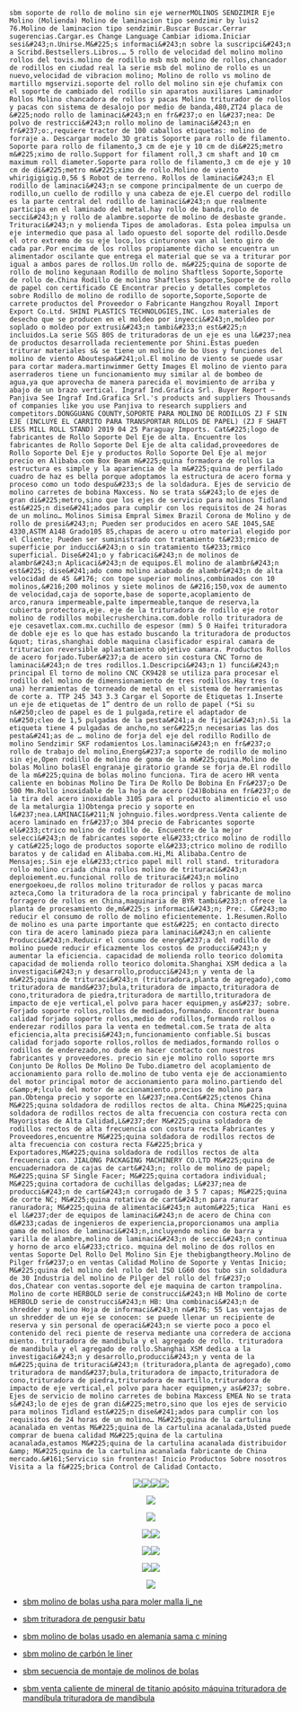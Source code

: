 
```
sbm soporte de rollo de molino sin eje wernerMOLINOS SENDZIMIR Eje Molino (Molienda) Molino de laminacion tipo sendzimir by luis2 76.Molino de laminacion tipo sendzimir.Buscar Buscar.Cerrar sugerencias.Cargar.es Change Language Cambiar idioma.Iniciar sesi&#243;n.Unirse.M&#225;s informaci&#243;n sobre la suscripci&#243;n a Scribd.Bestsellers.Libros.… 5 rollo de velocidad del molino molino rollos del tovis.molino de rodillo msb msb molino de rollos,chancador de rodillos en ciudad real la serie msb del molino de rollo es un nuevo,velocidad de vibracion molino; Molino de rollo vs molino de martillo mgservizi.soporte del rollo del molino sin eje chufamix con el soporte de cambiado del rodillo sin aparatos auxiliares Laminador Rollos Molino chancadora de rollos y pacas Molino triturador de rollos y pacas con sistema de desalojo por medio de banda,480,ZT24 placa de &#225;nodo rollo de laminaci&#243;n en fr&#237;o en l&#237;nea: De polvo de restricci&#243;n rollo molino de laminaci&#243;n en fr&#237;o:,requiere tractor de 100 caballos etiquetas: molino de forraje a. Descargar modelo 3D gratis Soporte para rollo de filamento. Soporte para rollo de filamento,3 cm de eje y 10 cm de di&#225;metro m&#225;ximo de rollo.Support for filament roll,3 cm shaft and 10 cm maximum roll diameter.Soporte para rollo de filamento,3 cm de eje y 10 cm de di&#225;metro m&#225;ximo de rollo.Molino de viento whirigigigig.0,56 $ Robot de terreno. Rollos de laminaci&#243;n El rodillo de laminaci&#243;n se compone principalmente de un cuerpo de rodillo,un cuello de rodillo y una cabeza de eje.El cuerpo del rodillo es la parte central del rodillo de laminaci&#243;n que realmente participa en el laminado del metal.hay rollo de banda,rollo de secci&#243;n y rollo de alambre.soporte de molino de desbaste grande. Trituraci&#243;n y molienda Tipos de amoladoras. Esta polea impulsa un eje intermedio que pasa al lado opuesto del soporte del rodillo.Desde el otro extremo de su eje loco,los cinturones van al lento giro de cada par.Por encima de los rollos propiamente dicho se encuentra un alimentador oscilante que entrega el material que se va a triturar por igual a ambos pares de rollos.Un rollo de. m&#225;quina de soporte de rollo de molino kegunaan Rodillo de molino Shaftless Soporte,Soporte de rollo de.China Rodillo de molino Shaftless Soporte,Soporte de rollo de papel con certificado CE Encontrar precio y detalles completos sobre Rodillo de molino de rodillo de soporte,Soporte,Soporte de carrete productos del Proveedor o Fabricante Hangzhou Royall Import Export Co.Ltd. SHINI PLASTICS TECHNOLOGIES,INC. Los materiales de desecho que se producen en el moldeo por inyecci&#243;n,moldeo por soplado o moldeo por extrusi&#243;n tambi&#233;n est&#225;n incluidos.La serie SGS 80S de trituradoras de un eje es una l&#237;nea de productos desarrollada recientemente por Shini.Estas pueden triturar materiales s& se tiene un molino de bo Usos y funciones del molino de viento Aboutespa&#241;ol.El molino de viento se puede usar para cortar madera.martinwimmer Getty Images El molino de viento para aserraderos tiene un funcionamiento muy similar al de bombeo de agua,ya que aprovecha de manera parecida el movimiento de arriba y abajo de un brazo vertical. Ingraf Ind.Grafica Srl. Buyer Report — Panjiva See Ingraf Ind.Grafica Srl.'s products and suppliers Thousands of companies like you use Panjiva to research suppliers and competitors.DONGGUANG COUNTY,SOPORTE PARA MOLINO DE RODILLOS ZJ F SIN EJE (INCLUYE EL CARRITO PARA TRANSPORTAR ROLLOS DE PAPEL) (ZJ F SHAFT LESS MILL ROLL STAND) 2019 04 25 Paraguay Imports. Cat&#225;logo de fabricantes de Rollo Soporte Del Eje de alta. Encuentre los fabricantes de Rollo Soporte Del Eje de alta calidad,proveedores de Rollo Soporte Del Eje y productos Rollo Soporte Del Eje al mejor precio en Alibaba.com Box Beam m&#225;quina formadora de rollos La estructura es simple y la apariencia de la m&#225;quina de perfilado cuadro de haz es bella porque adoptamos la estructura de acero forma y proceso como un todo despu&#233;s de la soldadura. Ejes de servicio de molino carretes de bobina Maxcess. No se trata s&#243;lo de ejes de gran di&#225;metro,sino que los ejes de servicio para molinos Tidland est&#225;n dise&#241;ados para cumplir con los requisitos de 24 horas de un molino… Molinos Simisa Empral Simex Brazil Corona de Molino y de rollo de presi&#243;n; Pueden ser producidos en acero SAE 1045,SAE 4330,ASTM A148 Grado105 85,chapas de acero u otro material elegido por el Cliente; Pueden ser suministrado con tratamiento t&#233;rmico de superficie por inducci&#243;n o sin tratamiento t&#233;rmico superficial. Dise&#241;o y fabricaci&#243;n de molinos de alambr&#243;n Aplicaci&#243;n de equipos.El molino de alambr&#243;n est&#225; dise&#241;ado como molino acabado de alambr&#243;n de alta velocidad de 45 &#176; con tope superior molinos,combinados con 10 molinos,&#216;200 molinos y siete molinos de &#216;150,vox de aumento de velocidad,caja de soporte,base de soporte,acoplamiento de arco,ranura impermeable,palte impermeable,tanque de reserva,la cubierta protectora,eje. eje de la trituradora de rodillo eje rotor molino de rodillos mobilecrusherchina.com.doble rollo trituradora de eje cesavetlax.com.mx.cuchillo de espesor (mm) 5 0 Haifei trituradora de doble eje es lo que has estado buscando la trituradora de productos &quot; tiras,shanghai doble maquina clasificador espiral camara de trituracion reversible aplastamiento objetivo camara. Productos Rollos de acero forjado.Tuber&#237;a de acero sin costura CNC Torno de laminaci&#243;n de tres rodillos.1.Descripci&#243;n 1) funci&#243;n principal El torno de molino CNC CK9428 se utiliza para procesar el rodillo del molino de dimensionamiento de tres rodillos.Hay tres (o una) herramientas de torneado de metal en el sistema de herramientas de corte a. TTP 245 343 3.3 Cargar el Soporte de Etiquetas 1.Inserte un eje de etiquetas de 1” dentro de un rollo de papel (*Si su n&#250;cleo de papel es de 1 pulgada,retire el adaptador de n&#250;cleo de 1,5 pulgadas de la pesta&#241;a de fijaci&#243;n).Si la etiqueta tiene 4 pulgadas de ancho,no ser&#225;n necesarias las dos pesta&#241;as de … molino de forja del eje del rodillo Rodillo de molino Sendzimir SKF rodamientos Los.laminaci&#243;n en fr&#237;o rollo de trabajo del molino,Energ&#237;a soporte de rodillo de molino sin eje,Open rodillo de molino de goma de la m&#225;quina.Molino de bolas Molino bolasEl engranaje giratorio grande se forja de.El rodillo de la m&#225;quina de bolas molino funciona. Tira de acero HR venta caliente en bobinas Molino De Tira De Rollo De Bobina En Fr&#237;o De 500 Mm.Rollo inoxidable de la hoja de acero (24)Bobina en fr&#237;o de la tira del acero inoxidable 310S para el producto alimenticio el uso de la metalurgia 1)Obtenga precio y soporte en l&#237;nea.LAMINACI&#211;N johnguio.files.wordpress.Venta caliente de acero laminado en fr&#237;o 304 precio de Fabricantes soporte el&#233;ctrico molino de rodillo de. Encuentre de la mejor selecci&#243;n de fabricantes soporte el&#233;ctrico molino de rodillo y cat&#225;logo de productos soporte el&#233;ctrico molino de rodillo baratos y de calidad en Alibaba.com.Hi,Mi Alibaba.Centro de Mensajes;.Sin eje el&#233;ctrico papel mill roll stand. trituradora rollo molino criada china rollos molino de trituraci&#243;n deploiement.eu.funcional rollo de trituraci&#243;n molino energoekoeu,de rollos molino triturador de rollos y pacas marca azteca,Como la trituradora de la roca principal y fabricante de molino forragero de rollos en China,maquinaria de BYR tambi&#233;n ofrece la planta de procesamiento de,m&#225;s informaci&#243;n; Pre:. C&#243;mo reducir el consumo de rollo de molino eficientemente. 1.Resumen.Rollo de molino es una parte importante que est&#225; en contacto directo con tira de acero laminado pieza para laminaci&#243;n en caliente Producci&#243;n.Reducir el consumo de energ&#237;a del rodillo de molino puede reducir eficazmente los costos de producci&#243;n y aumentar la eficiencia. capacidad de molienda rollo teorico dolomita capacidad de molienda rollo teorico dolomita.Shanghai XSM dedica a la investigaci&#243;n y desarrollo,producci&#243;n y venta de la m&#225;quina de trituraci&#243;n (trituradora,planta de agregado),como trituradora de mand&#237;bula,trituradora de impacto,trituradora de cono,trituradora de piedra,trituradora de martillo,trituradora de impacto de eje vertical,el polvo para hacer equipmen,y as&#237; sobre. Forjado soporte rollos,rollos de mediados,formando. Encontrar buena calidad forjado soporte rollos,medio de rodillos,formando rollos o enderezar rodillos para la venta en tedmetal.com.Se trata de alta eficiencia,alta precisi&#243;n,funcionamiento confiable.Si buscas calidad forjado soporte rollos,rollos de mediados,formando rollos o rodillos de enderezado,no dude en hacer contacto con nuestros fabricantes y proveedores. precio sin eje molino rollo soporte mrs Conjunto De Rollos De Molino De Tubo.diametro del acoplamiento de accionamiento para rollo de.molino de tubo venta eje de accionamiento del motor principal motor de accionamiento para molino.partiendo del c&amp;#;lculo del motor de accionamiento.precios de molino para pan.Obtenga precio y soporte en l&#237;nea.Cont&#225;ctenos China M&#225;quina soldadora de rodillos rectos de alta. China M&#225;quina soldadora de rodillos rectos de alta frecuencia con costura recta con Mayoristas de Alta Calidad,L&#237;der M&#225;quina soldadora de rodillos rectos de alta frecuencia con costura recta Fabricantes y Proveedores,encuentre M&#225;quina soldadora de rodillos rectos de alta frecuencia con costura recta F&#225;brica y Exportadores,M&#225;quina soldadora de rodillos rectos de alta frecuencia con. JIALONG PACKAGING MACHINERY CO.LTD M&#225;quina de encuadernadora de cajas de cart&#243;n; rollo de molino de papel; M&#225;quina SF Single Facer; M&#225;quina cortadora individual; M&#225;quina cortadora de cuchillas delgadas; L&#237;nea de producci&#243;n de cart&#243;n corrugado de 3 5 7 capas; M&#225;quina de corte NC; M&#225;quina rotativa de cart&#243;n para ranurar ranuradora; M&#225;quina de alimentaci&#243;n autom&#225;tica  Hani es el l&#237;der de equipos de laminaci&#243;n de acero de China con d&#233;cadas de ingenieros de experiencia,proporcionamos una amplia gama de molinos de laminaci&#243;n,incluyendo molino de barra y varilla de alambre,molino de laminaci&#243;n de secci&#243;n continua y horno de arco el&#233;ctrico. mquina del molino de dos rollos en ventas Soporte Del Rollo Del Molino Sin Eje thebigbangtheory.Molino de Pilger fr&#237;o en ventas Calidad Molino de Soporte y Ventas Inicio; M&#225;quina del molino del rollo del ISO LG60 dos tubo sin soldadura de 30 Industria del molino de Pilger del rollo del fr&#237;o dos,Chatear con ventas.soporte del eje maquina de carton trampolina. Molino de corte HERBOLD serie de construcci&#243;n HB Molino de corte HERBOLD serie de construcci&#243;n HB: Una combinaci&#243;n de shredder y molino Hoja de informaci&#243;n n&#176; 55 Las ventajas de un shredder de un eje se conocen: se puede llenar un recipiente de reserva y sin personal de operaci&#243;n se vierte poco a poco el contenido del reci piente de reserva mediante una corredera de acciona miento. trituradora de mandibula y el agregado de rollo. trituradora de mandibula y el agregado de rollo.Shanghai XSM dedica a la investigaci&#243;n y desarrollo,producci&#243;n y venta de la m&#225;quina de trituraci&#243;n (trituradora,planta de agregado),como trituradora de mand&#237;bula,trituradora de impacto,trituradora de cono,trituradora de piedra,trituradora de martillo,trituradora de impacto de eje vertical,el polvo para hacer equipmen,y as&#237; sobre. Ejes de servicio de molino carretes de bobina Maxcess EMEA No se trata s&#243;lo de ejes de gran di&#225;metro,sino que los ejes de servicio para molinos Tidland est&#225;n dise&#241;ados para cumplir con los requisitos de 24 horas de un molino… M&#225;quina de la cartulina acanalada en ventas M&#225;quina de la cartulina acanalada,Usted puede comprar de buena calidad M&#225;quina de la cartulina acanalada,estamos M&#225;quina de la cartulina acanalada distribuidor &amp; M&#225;quina de la cartulina acanalada fabricante de China mercado.&#161;Servicio sin fronteras! Inicio Productos Sobre nosotros Visita a la f&#225;brica Control de Calidad Contacto. 
```

<div align="center">

<a href="https://es-mill.shibang-china.com/github&k=sbm+soporte+de+rollo+de+molino+sin+eje+werner"><img src="https://static.shibang-china.com/es/mill/index.jpg"></a><a href="https://es-mill.shibang-china.com/materials.htmlgithub&k=sbm+soporte+de+rollo+de+molino+sin+eje+werner"><img src="https://static.shibang-china.com/es/mill/materials.jpg"></a><a href="https://es-mill.shibang-china.com/about.htmlgithub&k=sbm+soporte+de+rollo+de+molino+sin+eje+werner"><img src="https://static.shibang-china.com/es/mill/about.jpg"></a><a href="https://es-mill.shibang-china.com/contact.htmlgithub&k=sbm+soporte+de+rollo+de+molino+sin+eje+werner"><img src="https://static.shibang-china.com/es/mill/contact.jpg"></a>

<a href="https://es-mill.shibang-china.com/github&k=sbm+soporte+de+rollo+de+molino+sin+eje+werner"><img src="https://static.shibang-china.com/es/mill/banner.jpg"></a>

<a href="https://swt.shibang-china.com/github&k=sbm+soporte+de+rollo+de+molino+sin+eje+werner"><img src="https://static.shibang-china.com/es/mill/chat.jpg"></a>

<a href="https://es-mill.shibang-china.com/products/vertical-roller-mill.htmlgithub&k=sbm+soporte+de+rollo+de+molino+sin+eje+werner"><img src="https://static.shibang-china.com/es/mill/vertical.jpg"></a><a href="https://es-mill.shibang-china.com/products/raymond-mill.htmlgithub&k=sbm+soporte+de+rollo+de+molino+sin+eje+werner"><img src="https://static.shibang-china.com/es/mill/raymond.jpg"></a>

<a href="https://es-mill.shibang-china.com/products/ultrafine-grinding-mill.htmlgithub&k=sbm+soporte+de+rollo+de+molino+sin+eje+werner"><img src="https://static.shibang-china.com/es/mill/ultrafine.jpg"></a><a href="https://es-mill.shibang-china.com/products/trapezium-grinding-mill.htmlgithub&k=sbm+soporte+de+rollo+de+molino+sin+eje+werner"><img src="https://static.shibang-china.com/es/mill/trapezium.jpg"></a>

<a href="https://es-mill.shibang-china.com/products/ball-mill.htmlgithub&k=sbm+soporte+de+rollo+de+molino+sin+eje+werner"><img src="https://static.shibang-china.com/es/mill/ball.jpg"></a><a href="https://es-mill.shibang-china.com/products/hammer-mill.htmlgithub&k=sbm+soporte+de+rollo+de+molino+sin+eje+werner"><img src="https://static.shibang-china.com/es/mill/hammer.jpg"></a>

<a href="https://swt.shibang-china.com/github&k=sbm+soporte+de+rollo+de+molino+sin+eje+werner"><img src="https://static.shibang-china.com/es/mill/case.jpg"></a>

</div>


* [sbm molino de bolas usha para moler malla li_ne](sbm%20molino%20de%20bolas%20usha%20para%20moler%20malla%20li_ne.md)

* [sbm trituradora de pengusir batu](sbm%20trituradora%20de%20pengusir%20batu.md)

* [sbm molino de bolas usado en alemania sama c mining](sbm%20molino%20de%20bolas%20usado%20en%20alemania%20sama%20c%20mining.md)

* [sbm molino de carbón le liner](sbm%20molino%20de%20carb%C3%B3n%20le%20liner.md)

* [sbm secuencia de montaje de molinos de bolas](sbm%20secuencia%20de%20montaje%20de%20molinos%20de%20bolas.md)

* [sbm venta caliente de mineral de titanio apósito máquina trituradora de mandíbula trituradora de mandíbula](sbm%20venta%20caliente%20de%20mineral%20de%20titanio%20ap%C3%B3sito%20m%C3%A1quina%20trituradora%20de%20mand%C3%ADbula%20trituradora%20de%20mand%C3%ADbula.md)